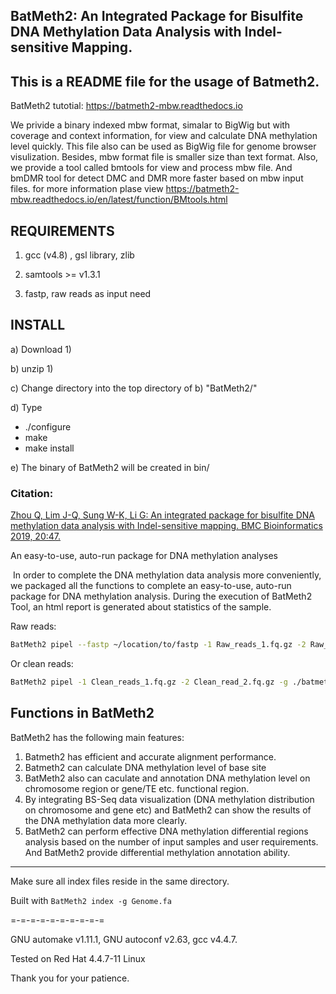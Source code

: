 BatMeth2: An Integrated Package for Bisulfite DNA Methylation Data Analysis with Indel-sensitive Mapping.  
--------------------------------------------------

This is a README file for the usage of Batmeth2.
--------------------------------------------------

BatMeth2 tutotial: https://batmeth2-mbw.readthedocs.io

We privide a binary indexed mbw format, simalar to BigWig but with coverage and context information, for view and calculate DNA methylation level quickly. This file also can be used as BigWig file for genome browser visulization. Besides, mbw format file is smaller size than text format. Also, we provide a tool called bmtools for view and process mbw file. And bmDMR tool for detect DMC and DMR more faster based on mbw input files. for more information plase view https://batmeth2-mbw.readthedocs.io/en/latest/function/BMtools.html

REQUIREMENTS
-------
1) gcc (v4.8) , gsl library, zlib

2) samtools >= v1.3.1

3) fastp, raw reads as input need

INSTALL
-------
a) Download 1) 

b) unzip 1) 

c) Change directory into the top directory of b) "BatMeth2/" 

d) Type 

- ./configure
- make
- make install

e) The binary of BatMeth2 will be created in bin/


### Citation:
[Zhou Q, Lim J-Q, Sung W-K, Li G: An integrated package for bisulfite DNA methylation data analysis with Indel-sensitive mapping. BMC Bioinformatics 2019, 20:47.](https://bmcbioinformatics.biomedcentral.com/articles/10.1186/s12859-018-2593-4)

An easy-to-use, auto-run package for DNA methylation analyses

​    In order to complete the DNA methylation data analysis more conveniently, we packaged all the functions to complete an easy-to-use, auto-run package for DNA methylation analysis. During the execution of BatMeth2 Tool, an html report is generated about statistics of the sample.

Raw reads:

```bash
BatMeth2 pipel --fastp ~/location/to/fastp -1 Raw_reads_1.fq.gz -2 Raw_read_2.fq.gz -g ./batmeth2index/genome.fa -o meth -p 8 --gff ./gene.gff
```

Or clean reads:

```bash
BatMeth2 pipel -1 Clean_reads_1.fq.gz -2 Clean_read_2.fq.gz -g ./batmeth2index/genome.fa -o meth -p 8 --gff ./gene.gff
```

## Functions in BatMeth2

BatMeth2 has the following main features: 

1. Batmeth2 has efficient and accurate alignment performance. 
2. Batmeth2 can calculate DNA methylation level of base site
3. BatMeth2 also can caculate and annotation DNA methylation level on chromosome region or gene/TE etc. functional region. 
4. By integrating BS-Seq data visualization (DNA methylation distribution on chromosome and gene etc) and BatMeth2 can show the results of the DNA methylation data more clearly. 
5. BatMeth2 can perform effective DNA methylation differential regions analysis based on the number of input samples and user requirements. And BatMeth2 provide differential methylation annotation ability.


---------------------

Make sure all index files reside in the same directory.

Built with `BatMeth2 index -g Genome.fa` 

=-=-=-=-=-=-=-=-=-=

GNU automake v1.11.1, GNU autoconf v2.63, gcc v4.4.7.

Tested on Red Hat 4.4.7-11 Linux

Thank you for your patience.
